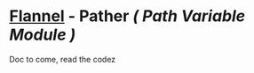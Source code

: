 # [Flannel][readme-md] - Pather *( Path Variable Module )*

Doc to come, read the codez

[readme-md]: README.md "Flannel Readme"